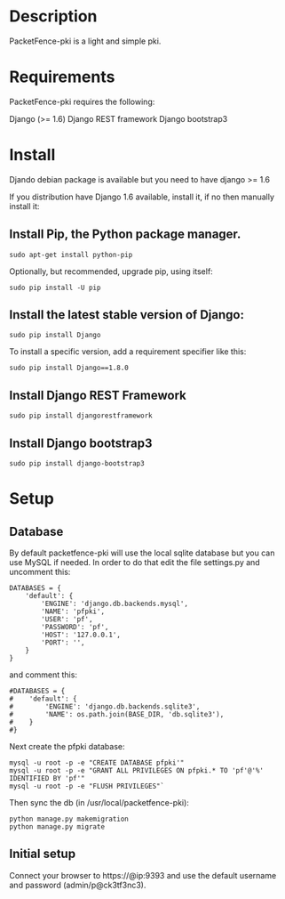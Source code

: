 # Description

PacketFence-pki is a light and simple pki.

# Requirements

PacketFence-pki requires the following:

Django (>= 1.6)
Django REST framework 
Django bootstrap3

# Install

Djando debian package is available but you need to have django >= 1.6

If you distribution have Django 1.6 available, install it, if no then manually install it:


## Install Pip, the Python package manager.

```
sudo apt-get install python-pip
```

Optionally, but recommended, upgrade pip, using itself:

```
sudo pip install -U pip
```

## Install the latest stable version of Django:

```
sudo pip install Django
```

To install a specific version, add a requirement specifier like this:

```
sudo pip install Django==1.8.0
```

## Install Django REST Framework

```
sudo pip install djangorestframework
```

## Install Django bootstrap3

```
sudo pip install django-bootstrap3
```

# Setup

## Database

By default packetfence-pki will use the local sqlite database but you can use MySQL if needed.
In order to do that edit the file settings.py and uncomment this:

```
DATABASES = {
    'default': {
        'ENGINE': 'django.db.backends.mysql',
        'NAME': 'pfpki',
        'USER': 'pf',
        'PASSWORD': 'pf',
        'HOST': '127.0.0.1',
        'PORT': '',
    }
}
```

and comment this:

```
#DATABASES = {
#    'default': {
#        'ENGINE': 'django.db.backends.sqlite3',
#        'NAME': os.path.join(BASE_DIR, 'db.sqlite3'),
#    }
#}
```

Next create the pfpki database:

```
mysql -u root -p -e "CREATE DATABASE pfpki'"
mysql -u root -p -e "GRANT ALL PRIVILEGES ON pfpki.* TO 'pf'@'%' IDENTIFIED BY 'pf'"
mysql -u root -p -e "FLUSH PRIVILEGES"`
```

Then sync the db (in /usr/local/packetfence-pki):

```
python manage.py makemigration
python manage.py migrate
```

## Initial setup

Connect your browser to https://@ip:9393 and use the default username and password (admin/p@ck3tf3nc3).


